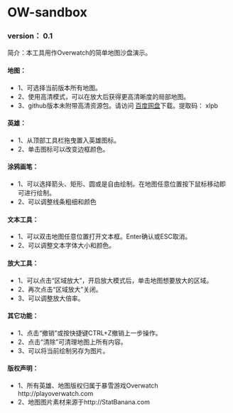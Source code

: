 # OW-sandbox

<h3>version： 0.1</h3>
<p>简介：本工具用作Overwatch的简单地图沙盘演示。</p>

<h4>地图：</h4>
<ul>
<li>1、可选择当前版本所有地图。</li>
<li>2、使用高清模式，可以在放大后获得更高清晰度的局部地图。</li>
<li>3、github版本未附带高清资源包。请访问 <a href="https://pan.baidu.com/s/1xHyNEXuL92McUDnP08P5hw" target="_blank">百度网盘</a>下载。提取码： xlpb</li>
</ul>

<h4>英雄：</h4>
<ul>
<li>1、从顶部工具栏拖曳置入英雄图标。</li>
<li>2、单击图标可以改变边框颜色。</li>
</ul>

<h4>涂鸦画笔：</h4>
<ul>
<li>1、可以选择箭头、矩形、圆或是自由绘制。在地图任意位置按下鼠标移动即可进行绘制。</li>
<li>2、可以调整线条粗细和颜色</li>
</ul>

<h4>文本工具：</h4>
<ul>
<li>1、可以双击地图任意位置打开文本框。Enter确认或ESC取消。</li>
<li>2、可以调整文本字体大小和颜色。</li>
</ul>

<h4>放大工具：</h4>
<ul>
<li>1、可以点击“区域放大”，开启放大模式后，单击地图想要放大的区域。</li>
<li>2、再次点击“区域放大”关闭。</li>
<li>3、可以调整放大倍率。</li>
</ul>

<h4>其它功能：</h4>
<ul>
<li>1、点击“撤销”或按快捷键CTRL+Z撤销上一步操作。</li>
<li>2、点击“清除”可清理地图上所有内容。</li>
<li>3、可以将当前绘制另存为图片。</li>
</ul>

<h4>版权声明：</h4>
<ul>
<li>1、所有英雄、地图版权归属于暴雪游戏Overwatch http://playoverwatch.com</li>
<li>2、地图图片素材来源于http://StatBanana.com</li>
</ul>
